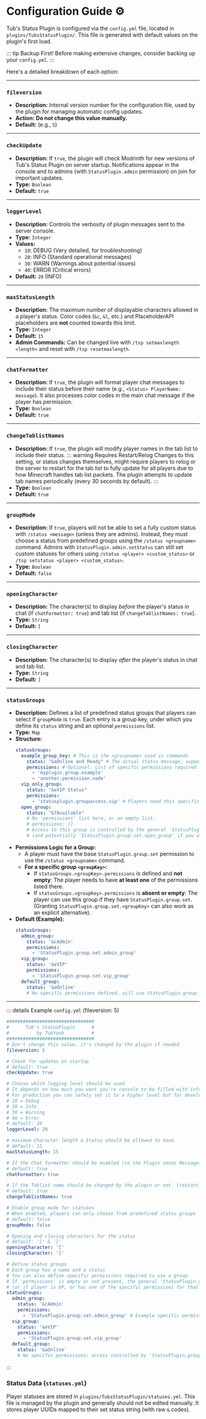 # Configuration Guide ⚙️

Tub's Status Plugin is configured via the `config.yml` file, located in `plugins/TubsStatusPlugin/`. This file is generated with default values on the plugin's first load.

::: tip Backup First!
Before making extensive changes, consider backing up your `config.yml`.
:::

Here's a detailed breakdown of each option:

---

### `fileversion`
*   **Description:** Internal version number for the configuration file, used by the plugin for managing automatic config updates.
*   **Action:** **Do not change this value manually.**
*   **Default:** (e.g., `5`)

---

### `checkUpdate`
*   **Description:** If `true`, the plugin will check Modrinth for new versions of Tub's Status Plugin on server startup. Notifications appear in the console and to admins (with `StatusPlugin.admin` permission) on join for important updates.
*   **Type:** `Boolean`
*   **Default:** `true`

---

### `loggerLevel`
*   **Description:** Controls the verbosity of plugin messages sent to the server console.
*   **Type:** `Integer`
*   **Values:**
    *   `10`: DEBUG (Very detailed, for troubleshooting)
    *   `20`: INFO (Standard operational messages)
    *   `30`: WARN (Warnings about potential issues)
    *   `40`: ERROR (Critical errors)
*   **Default:** `20` (INFO)

---

### `maxStatusLength`
*   **Description:** The maximum number of displayable characters allowed in a player's status. Color codes (`&c`, `&l`, etc.) and PlaceholderAPI placeholders are **not** counted towards this limit.
*   **Type:** `Integer`
*   **Default:** `15`
*   **Admin Commands:** Can be changed live with `/tsp setmaxlength <length>` and reset with `/tsp resetmaxlength`.

---

### `chatFormatter`
*   **Description:** If `true`, the plugin will format player chat messages to include their status before their name (e.g., `<Status> PlayerName: message`). It also processes color codes in the main chat message if the player has permission.
*   **Type:** `Boolean`
*   **Default:** `true`

---

### `changeTablistNames`
*   **Description:** If `true`, the plugin will modify player names in the tab list to include their status.
    ::: warning Requires Restart/Relog
    Changes to this setting, or status changes themselves, might require players to relog or the server to restart for the tab list to fully update for all players due to how Minecraft handles tab list packets. The plugin attempts to update tab names periodically (every 30 seconds by default).
    :::
*   **Type:** `Boolean`
*   **Default:** `true`

---

### `groupMode`
*   **Description:** If `true`, players will not be able to set a fully custom status with `/status <message>` (unless they are admins). Instead, they must choose a status from predefined groups using the `/status <groupname>` command. Admins with `StatusPlugin.admin.setStatus` can still set custom statuses for others using `/status <player> <custom_status>` or `/tsp setstatus <player> <custom_status>`.
*   **Type:** `Boolean`
*   **Default:** `false`

---

### `openingCharacter`
*   **Description:** The character(s) to display *before* the player's status in chat (if `chatFormatter: true`) and tab list (if `changeTablistNames: true`).
*   **Type:** `String`
*   **Default:** `[`

---

### `closingCharacter`
*   **Description:** The character(s) to display *after* the player's status in chat and tab list.
*   **Type:** `String`
*   **Default:** `]`

---

### `statusGroups`
*   **Description:** Defines a list of predefined status groups that players can select if `groupMode` is `true`. Each entry is a group key, under which you define its `status` string and an optional `permissions` list.
*   **Type:** `Map`
*   **Structure:**
    ```yaml
    statusGroups:
      example_group_key: # This is the <groupname> used in commands
        status: "&aOnline and Ready" # The actual status message, supports color codes
        permissions: # Optional: List of specific permissions required to use THIS group
          - 'myplugin.group.example'
          - 'another.permission.node'
      vip_only_group:
        status: "&eVIP Status"
        permissions:
          - 'statusplugin.groupaccess.vip' # Players need this specific permission
      open_group:
        status: "&7Available"
        # No 'permissions' list here, or an empty list:
        # permissions: []
        # Access to this group is controlled by the general 'StatusPlugin.group.set' permission
        # (and potentially 'StatusPlugin.group.set.open_group' if you want to be explicit).
    ```
*   **Permissions Logic for a Group:**
    *   A player must have the base `StatusPlugin.group.set` permission to use the `/status <groupname>` command.
    *   **For a specific group `<groupKey>`:**
        *   If `statusGroups.<groupKey>.permissions` is defined and **not empty**: The player needs to have **at least one** of the permissions listed there.
        *   If `statusGroups.<groupKey>.permissions` is **absent or empty**: The player can use this group if they have `StatusPlugin.group.set`. (Granting `StatusPlugin.group.set.<groupKey>` can also work as an explicit alternative).
*   **Default (Example):**
    ```yaml
    statusGroups:
      admin_group:
        status: '&cAdmin'
        permissions:
          - 'StatusPlugin.group.set.admin_group'
      vip_group:
        status: '&eVIP'
        permissions:
          - 'StatusPlugin.group.set.vip_group'
      default_group:
        status: '&aOnline'
        # No specific permissions defined, will use StatusPlugin.group.set
    ```

---

::: details Example `config.yml` (fileversion: 5)
```yaml
################################
#      Tub's StatusPlugin      #
#          by TubYoub          #
################################
# Don't change this value, it's changed by the plugin if needed
fileversion: 5

# Check for updates on startup
# default: true
checkUpdate: true

# Choose which logging level should be used
# It depends on how much you want you're console to be filled with information from TSP
# For production you can safely set it to a higher level but for development/testing it is recommended to use a lower level
# 10 = Debug
# 20 = Info
# 30 = Warning
# 40 = Error
# default: 20
loggerLevel: 20

# maximum Character length a Status should be allowed to have.
# default: 15
maxStatusLength: 15

# If the Chat formatter should be enabled (so the Plugin sends Messages with the Status in front of the Player name and formats colors).
# default: true
chatFormatter: true

# If the Tablist name should be changed by the plugin or not. (restart your server so the changes will work correctly)
# default: true
changeTablistNames: true

# Enable group mode for statuses
# When enabled, players can only choose from predefined status groups
# default: false
groupMode: false

# Opening and closing characters for the status
# default: '[' & ']'
openingCharacter: '['
closingCharacter: ']'

# Define status groups
# Each group has a name and a status
# You can also define specific permissions required to use a group.
# If 'permissions' is empty or not present, the general 'StatusPlugin.group.set' permission will be checked
# (or if player is OP, or has one of the specific permissions for that group if defined).
statusGroups:
  admin_group:
    status: '&cAdmin'
    permissions:
      - 'StatusPlugin.group.set.admin_group' # Example specific permission
  vip_group:
    status: '&eVIP'
    permissions:
      - 'StatusPlugin.group.set.vip_group'
  default_group:
    status: '&aOnline'
    # No specific permissions: access controlled by 'StatusPlugin.group.set'
```
:::

### Status Data (`statuses.yml`)
Player statuses are stored in `plugins/TubsStatusPlugin/statuses.yml`. This file is managed by the plugin and generally should not be edited manually. It stores player UUIDs mapped to their set status string (with raw `&` codes).